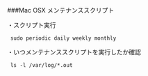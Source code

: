 ###Mac OSX メンテナンススクリプト

・スクリプト実行

     sudo periodic daily weekly monthly
     
     
・いつメンテナンススクリプトを実行したか確認

     ls -l /var/log/*.out